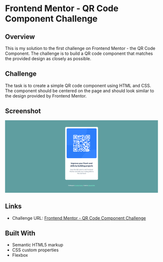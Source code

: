 # Frontend Mentor - QR Code Component Challenge

## Overview

This is my solution to the first challenge on Frontend Mentor - the QR Code Component. The challenge is to build a QR code component that matches the provided design as closely as possible.

## Challenge

The task is to create a simple QR code component using HTML and CSS. The component should be centered on the page and should look similar to the design provided by Frontend Mentor.

## Screenshot

![QR Code Component](./Screenshot.png)

## Links

- Challenge URL: [Frontend Mentor - QR Code Component Challenge](https://www.frontendmentor.io/challenges/qr-code-component-iux_sIO_H)

## Built With

- Semantic HTML5 markup
- CSS custom properties
- Flexbox

